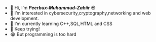 - 👋 Hi, I’m <b><i>Peerbux-Muhammud-Zahiir</i></b> :sunglasses:
- 👀 I’m interested in cybersecurity,cryptography,networking and web development.
- 🌱 I’m currently learning C++,SQL,HTML and CSS
- :muscle: Keep trying!
- :sob: But programming is too hard 
  
